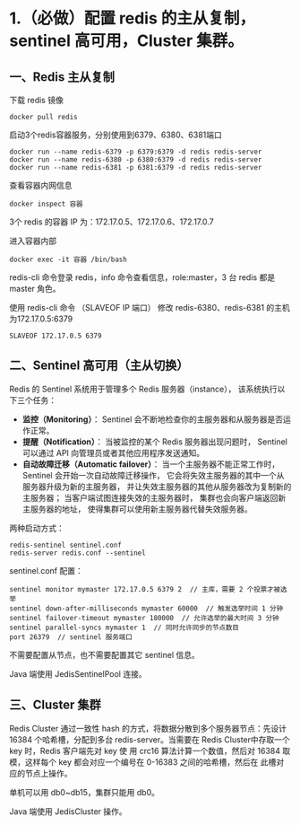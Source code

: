 # 1.（必做）配置 redis 的主从复制，sentinel 高可用，Cluster 集群。

## 一、Redis 主从复制

下载 redis 镜像

```shell
docker pull redis
```

启动3个redis容器服务，分别使用到6379、6380、6381端口

```shell
docker run --name redis-6379 -p 6379:6379 -d redis redis-server
docker run --name redis-6380 -p 6380:6379 -d redis redis-server
docker run --name redis-6381 -p 6381:6379 -d redis redis-server
```

查看容器内网信息

```shell
docker inspect 容器
```

3个 redis 的容器 IP 为：172.17.0.5、172.17.0.6、172.17.0.7

进入容器内部

```shell
docker exec -it 容器 /bin/bash
```

redis-cli 命令登录 redis，info 命令查看信息，role:master，3 台 redis 都是 master 角色。

使用 redis-cli 命令 （SLAVEOF IP 端口） 修改 redis-6380、redis-6381 的主机为172.17.0.5:6379

```shell
SLAVEOF 172.17.0.5 6379
```

## 二、Sentinel 高可用（主从切换）

Redis 的 Sentinel 系统用于管理多个 Redis 服务器（instance）， 该系统执行以下三个任务：

- **监控（Monitoring）**： Sentinel 会不断地检查你的主服务器和从服务器是否运作正常。
- **提醒（Notification）**： 当被监控的某个 Redis 服务器出现问题时， Sentinel 可以通过 API 向管理员或者其他应用程序发送通知。
- **自动故障迁移（Automatic failover）**： 当一个主服务器不能正常工作时， Sentinel 会开始一次自动故障迁移操作， 它会将失效主服务器的其中一个从服务器升级为新的主服务器， 并让失效主服务器的其他从服务器改为复制新的主服务器； 当客户端试图连接失效的主服务器时， 集群也会向客户端返回新主服务器的地址， 使得集群可以使用新主服务器代替失效服务器。

两种启动方式：

```shell
redis-sentinel sentinel.conf
redis-server redis.conf --sentinel
```

sentinel.conf 配置：

```shell
sentinel monitor mymaster 172.17.0.5 6379 2  // 主库，需要 2 个投票才被选举
sentinel down-after-milliseconds mymaster 60000  // 触发选举时间 1 分钟
sentinel failover-timeout mymaster 180000  // 允许选举的最大时间 3 分钟
sentinel parallel-syncs mymaster 1  // 同时允许同步的节点数目
port 26379  // sentinel 服务端口
```

不需要配置从节点，也不需要配置其它 sentinel 信息。

Java 端使用 JedisSentinelPool 连接。

## 三、Cluster 集群

Redis Cluster 通过一致性 hash 的方式，将数据分散到多个服务器节点：先设计 16384 个哈希槽，分配到多台 redis-server。当需要在 Redis Cluster中存取一个 key 时，Redis 客户端先对 key 使 用 crc16 算法计算一个数值，然后对 16384 取模，这样每个 key 都会对应一个编号在 0-16383 之间的哈希槽，然后在 此槽对应的节点上操作。

单机可以用 db0~db15，集群只能用 db0。

Java 端使用 JedisCluster 操作。
